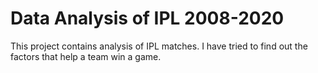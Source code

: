 # Data Analysis of IPL 2008-2020
This project contains analysis of IPL matches. I have tried to find out the factors that help a team win a game.
